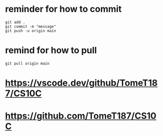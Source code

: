# reminder for how to commit
```
git add . 
git commit -m "message"
git push -u origin main
 ```
# remind for how to pull
```
git pull origin main
```
# https://vscode.dev/github/TomeT187/CS10C
# https://github.com/TomeT187/CS10C
